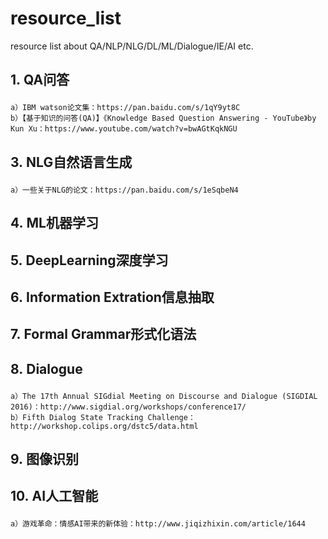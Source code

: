 # resource_list
resource list about QA/NLP/NLG/DL/ML/Dialogue/IE/AI etc.


1.&nbsp;QA问答</p>
------
    a）IBM watson论文集：https://pan.baidu.com/s/1qY9yt8C
    b）【基于知识的问答(QA)】《Knowledge Based Question Answering - YouTube》by Kun Xu：https://www.youtube.com/watch?v=bwAGtKqkNGU
3.&nbsp;NLG自然语言生成</p>
------
    a）一些关于NLG的论文：https://pan.baidu.com/s/1eSqbeN4
4.&nbsp;ML机器学习</p>
------
5.&nbsp;DeepLearning深度学习</p>
------
6.&nbsp;Information Extration信息抽取</p>
------
7.&nbsp;Formal Grammar形式化语法</p>
------
8.&nbsp;Dialogue</p>
------
    a）The 17th Annual SIGdial Meeting on Discourse and Dialogue (SIGDIAL 2016)：http://www.sigdial.org/workshops/conference17/
    b）Fifth Dialog State Tracking Challenge：http://workshop.colips.org/dstc5/data.html
9.&nbsp;图像识别</p>
------
10.&nbsp;AI人工智能</p>
------
    a）游戏革命：情感AI带来的新体验：http://www.jiqizhixin.com/article/1644
